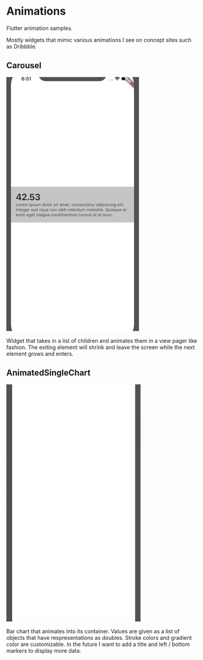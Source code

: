 # Animations

Flutter animation samples.

Mostly widgets that mimic various animations I see on concept sites such as Dribbble.

## Carousel

![](carousel.gif)

Widget that takes in a list of children and animates them in a view pager like fashion. The exiting element 
will shrink and leave the screen while the next element grows and enters.

## AnimatedSingleChart

![](animatedsinglechart.gif)

Bar chart that animates into its container. Values are given as a list of objects that have respresentations
as doubles. Stroke colors and gradient color are customizable. In the future I want to add a title and 
left / bottom markers to display more data.
